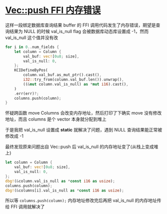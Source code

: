 # [Vec::push FFI 内存错误](/2023/08/vec_push_mem_addr_change_cause_ffi_fail.md)

这样一段绑定数据库查询结果 buffer 的 FFI 调用代码发生了内存错误，期望是查询结果为 NULL 的时候 val_is_null flag 会被数据库动态库设置成 -1，然而 val_is_null 这个值并没有改

```rust
for i in 0..num_fields {
    let column = Column {
        val_buf: vec![0u8; size],
        val_is_null: 0,
    };
    KCIDefineByPos(
        column.val_buf.as_mut_ptr().cast(),
        i32::try_from(column.val_buf.len()).unwrap(),
        ((&mut column.val_is_null) as *mut i16).cast(),
    )
    .err(err)?;
    columns.push(column);
}
```

怀疑跨函数 move Columns 会改变内存地址，然后打印了下确实 move 没有修改地址，而且 columns 是个 vector 本身就分配到堆上

于是我把 val_is_null 设置成 **static** 就解决了问题，遇到 NULL 查询结果能正常被修改成 -1

最终发现原来问题出自 Vec::push 后 val_is_null 的内存地址变了(从栈上变成堆上)

```rust
let column = Column {
    val_buf: vec![0u8; size],
    val_is_null: 0,
};
dbg!(&column.val_is_null as *const i16 as usize);
columns.push(column);
dbg!(&columns[i].val_is_null as *const i16 as usize);
```

所以等 `columns.push(column);` 内存地址修改完后再把 val_is_null 的内存地址传给 FFI 调用就解决了
